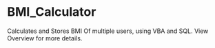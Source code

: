 # BMI_Calculator
Calculates and Stores BMI Of multiple users, using VBA and SQL.
View Overview for more details.

